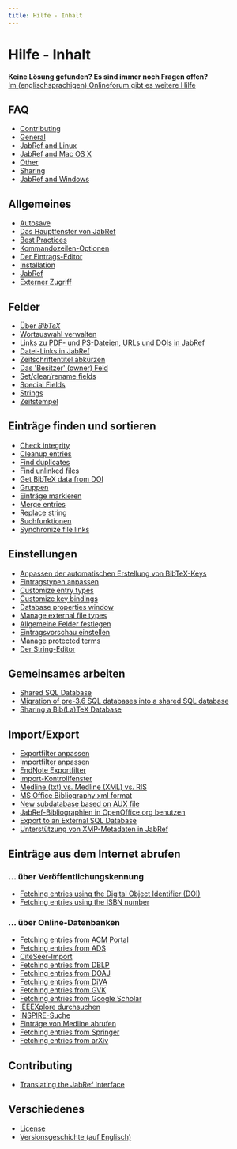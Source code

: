 ```yaml
---
title: Hilfe - Inhalt
---
```


# Hilfe - Inhalt

<div class="panel panel-info">
  <div class="panel-heading">
    <strong>Keine Lösung gefunden? Es sind immer noch Fragen offen?</strong>
  </div>
  <div class="panel-body">
    <a class="btn btn-default" role="button" href="http://discourse.jabref.org">Im (englischsprachigen) Onlineforum gibt es weitere Hilfe</a>
  </div>
</div>


## FAQ
- [Contributing](/de/FAQcontributing)
- [General](/de/FAQgeneral)
- [JabRef and Linux](/de/FAQlinux)
- [JabRef and Mac OS X](/de/FAQosx)
- [Other](/de/FAQother)
- [Sharing](/de/FAQsharing)
- [JabRef and Windows](/de/FAQwindows)


## Allgemeines
- [Autosave](/de/Autosave)
- [Das Hauptfenster von JabRef](/de/BaseFrame)
- [Best Practices](/de/BestPractices)
- [Kommandozeilen-Optionen](/de/CommandLine)
- [Der Eintrags-Editor](/de/EntryEditor)
- [Installation](/de/Installation)
- [JabRef](/de/JabRef)
- [Externer Zugriff](/de/Remote)


## Felder
- [Über *BibTeX*](/de/Bibtex)
- [Wortauswahl verwalten](/de/ContentSelector)
- [Links zu PDF- und PS-Dateien, URLs und DOIs in JabRef](/de/ExternalFiles)
- [Datei-Links in JabRef](/de/FileLinks)
- [Zeitschriftentitel abkürzen](/de/JournalAbbreviations)
- [Das 'Besitzer' (owner) Feld](/de/Owner)
- [Set/clear/rename fields](/de/SetClearRenameFields)
- [Special Fields](/de/SpecialFields)
- [Strings](/de/Strings)
- [Zeitstempel](/de/TimeStamp)


## Einträge finden und sortieren
- [Check integrity](/de/CheckIntegrity)
- [Cleanup entries](/de/CleanupEntries)
- [Find duplicates](/de/FindDuplicates)
- [Find unlinked files](/de/FindUnlinkedFiles)
- [Get BibTeX data from DOI](/de/GetBibTeXDataFromDOI)
- [Gruppen](/de/Groups)
- [Einträge markieren](/de/Marking)
- [Merge entries](/de/MergeEntries)
- [Replace string](/de/ReplaceString)
- [Suchfunktionen](/de/Search)
- [Synchronize file links](/de/SynchroFileLinks)


## Einstellungen
- [Anpassen der automatischen Erstellung von BibTeX-Keys](/de/BibtexKeyPatterns)
- [Eintragstypen anpassen](/de/CustomEntries)
- [Customize entry types](/de/CustomEntryTypes)
- [Customize key bindings](/de/CustomKeyBindings)
- [Database properties window](/de/DatabaseProperties)
- [Manage external file types](/de/ExternalFileTypes)
- [Allgemeine Felder festlegen](/de/GeneralFields)
- [Eintragsvorschau einstellen](/de/Preview)
- [Manage protected terms](/de/ProtectedTerms)
- [Der String-Editor](/de/StringEditor)


## Gemeinsames arbeiten
- [Shared SQL Database](/de/SQLDatabase)
- [Migration of pre-3.6 SQL databases into a shared SQL database](/de/SQLDatabaseMigration)
- [Sharing a Bib(La)TeX Database](/de/SharedBibFile)


## Import/Export
- [Exportfilter anpassen](/de/CustomExports)
- [Importfilter anpassen](/de/CustomImports)
- [EndNote Exportfilter](/de/EndNoteFilters)
- [Import-Kontrollfenster](/de/ImportInspectionDialog)
- [Medline (txt) vs. Medline (XML) vs. RIS](/de/MedlineRIS)
- [MS Office Bibliography xml format](/de/MsOfficeBibFieldMapping)
- [New subdatabase based on AUX file](/de/NewBasedOnAux)
- [JabRef-Bibliographien in OpenOffice.org benutzen](/de/OpenOfficeIntegration)
- [Export to an External SQL Database](/de/SQLExport)
- [Unterstützung von XMP-Metadaten in JabRef](/de/XMP)


## Einträge aus dem Internet abrufen


### ... über Veröffentlichungskennung
- [Fetching entries using the Digital Object Identifier (DOI)](/de/DOItoBibTeX)
- [Fetching entries using the ISBN number](/de/ISBNtoBibTeX)


### ... über Online-Datenbanken
- [Fetching entries from ACM Portal](/de/ACMPortal)
- [Fetching entries from ADS](/de/ADS)
- [CiteSeer-Import](/de/CiteSeer)
- [Fetching entries from DBLP](/de/DBLP)
- [Fetching entries from DOAJ](/de/DOAJ)
- [Fetching entries from DiVA](/de/DiVAtoBibTeX)
- [Fetching entries from GVK](/de/GVK)
- [Fetching entries from Google Scholar](/de/GoogleScholar)
- [IEEEXplore durchsuchen](/de/IEEEXplore)
- [INSPIRE-Suche](/de/INSPIRE)
- [Einträge von Medline abrufen](/de/Medline)
- [Fetching entries from Springer](/de/Springer)
- [Fetching entries from arXiv](/de/arXiv)



## Contributing
- [Translating the JabRef Interface](/de/TranslatingGUI)


## Verschiedenes
- [License](/de/License)
- [Versionsgeschichte (auf Englisch)](/de/RevisionHistory)


